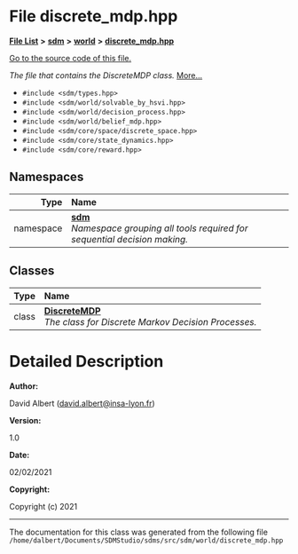 
<NavBar active_item_id="2"/>

# File discrete\_mdp.hpp


[**File List**](files.md) **>** [**sdm**](dir_ae1b8d8c3d2627954ba53c22978558f0.md) **>** [**world**](dir_414fa79a2aeb4aba632c04a0d3a53fff.md) **>** [**discrete\_mdp.hpp**](discrete__mdp_8hpp.md)

[Go to the source code of this file.](discrete__mdp_8hpp_source.md)

_The file that contains the DiscreteMDP class._ [More...](#detailed-description)

* `#include <sdm/types.hpp>`
* `#include <sdm/world/solvable_by_hsvi.hpp>`
* `#include <sdm/world/decision_process.hpp>`
* `#include <sdm/world/belief_mdp.hpp>`
* `#include <sdm/core/space/discrete_space.hpp>`
* `#include <sdm/core/state_dynamics.hpp>`
* `#include <sdm/core/reward.hpp>`









## Namespaces

| Type | Name |
| ---: | :--- |
| namespace | [**sdm**](namespacesdm.md) <br>_Namespace grouping all tools required for sequential decision making._  |

## Classes

| Type | Name |
| ---: | :--- |
| class | [**DiscreteMDP**](classsdm_1_1DiscreteMDP.md) <br>_The class for Discrete Markov Decision Processes._  |













# Detailed Description




**Author:**

David Albert ([david.albert@insa-lyon.fr](mailto:david.albert@insa-lyon.fr)) 




**Version:**

1.0 




**Date:**

02/02/2021




**Copyright:**

Copyright (c) 2021 




    

------------------------------
The documentation for this class was generated from the following file `/home/dalbert/Documents/SDMStudio/sdms/src/sdm/world/discrete_mdp.hpp`